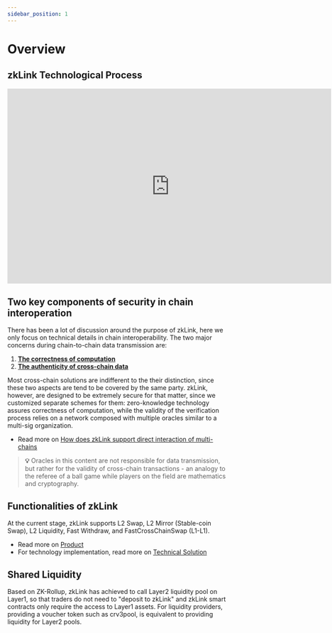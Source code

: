 ```yaml
---
sidebar_position: 1
---
```


# Overview

## zkLink Technological Process

<iframe src="https://docs.google.com/presentation/d/e/2PACX-1vST5hyEGLObMjMqtCyZbhuW4Uaj08FA_hBcMbcDqKMHNCrwh2QOLRNy26B-fwjB8ymz8KMxOLElYynN/embed?start=true&loop=false&delayms=5000" frameborder="0" width="730" height="439" allowfullscreen="true" mozallowfullscreen="true" webkitallowfullscreen="true"></iframe>

## Two key components of security in chain interoperation
There has been a lot of discussion around the purpose of zkLink, here we only focus on technical details in chain interoperability. The two major concerns during chain-to-chain data transmission are:

  1. **[The correctness of computation](/docs/Technology/About-Security#in-the-computation-process)**
  2. **[The authenticity of cross-chain data](/docs/Technology/About-Security#consensus-attack)**

Most cross-chain solutions are indifferent to the their distinction, since these two aspects are tend to be covered by the same party. zkLink, however, are designed to be extremely secure for that matter, since we customized separate schemes for them: zero-knowledge technology assures correctness of computation, while the validity of the verification process relies on a network composed with multiple oracles similar to a multi-sig organization.

- Read more on [How does zkLink support direct interaction of multi-chains](/docs/Technology/About-Security#how-does-zklink-support-direct-interaction-of-multi-chains)

> **💡** Oracles in this content are not responsible for data transmission, but rather for the validity of cross-chain transactions - an analogy to the referee of a ball game while players on the field are mathematics and cryptography.

## Functionalities of zkLink
At the current stage, zkLink supports L2 Swap, L2 Mirror (Stable-coin Swap), L2 Liquidity, Fast Withdraw, and FastCrossChainSwap (L1-L1).
- Read more on [Product](/docs/Product/Overview)
- For technology implementation, read more on [Technical Solution](/docs/Technology/Technology)

## Shared Liquidity
Based on ZK-Rollup, zkLink has achieved to call Layer2 liquidity pool on Layer1, so that traders do not need to "deposit to zkLink" and zkLink smart contracts only require the access to Layer1 assets. For liquidity providers, providing a voucher token such as crv3pool, is equivalent to providing liquidity for Layer2 pools.
